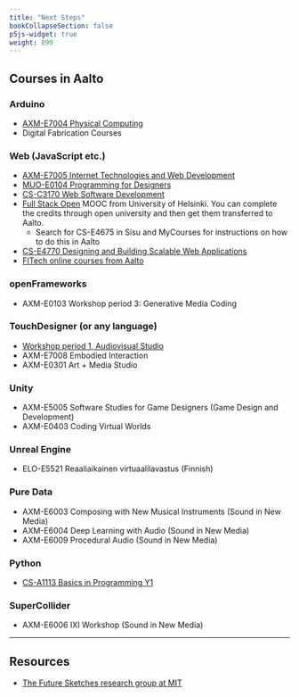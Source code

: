 ```yaml
---
title: "Next Steps"
bookCollapseSection: false
p5js-widget: true
weight: 899
---
```


## Courses in Aalto

### Arduino

- [AXM-E7004 Physical Computing](https://sisu.aalto.fi/student/courseunit/aalto-CU-1150932207-20220801/brochure)
- Digital Fabrication Courses

### Web (JavaScript etc.)

- [AXM-E7005 Internet Technologies and Web Development](https://sisu.aalto.fi/student/courseunit/aalto-CU-1150932211-20220801/brochure)
- [MUO-E0104 Programming for Designers](https://sisu.aalto.fi/student/courseunit/aalto-CU-1150932450-20220801/brochure)
- [CS-C3170 Web Software Development](https://sisu.aalto.fi/student/courseunit/otm-b315be41-994c-4441-8719-b8030dc49479/brochure)
- [Full Stack Open](https://fullstackopen.com/en/) MOOC from University of Helsinki. You can complete the credits through open university and then get them transferred to Aalto.
  - Search for CS-E4675 in Sisu and MyCourses for instructions on how to do this in Aalto
- [CS-E4770 Designing and Building Scalable Web Applications](https://sisu.aalto.fi/student/courseunit/aalto-CU-1150933377-20220801/brochure)
- [FITech online courses from Aalto](https://fitech101.aalto.fi/)

### openFrameworks

- AXM-E0103 Workshop period 3: Generative Media Coding

### TouchDesigner (or any language)

- [Workshop period 1, Audiovisual Studio](https://sisu.aalto.fi/student/courseunit/aalto-CU-1150932525-20220801/completion-methods)
- AXM-E7008 Embodied Interaction
- AXM-E0301 Art + Media Studio

### Unity

- AXM-E5005 Software Studies for Game Designers (Game Design and Development)
- AXM-E0403 Coding Virtual Worlds

### Unreal Engine

- ELO-E5521 Reaaliaikainen virtuaalilavastus (Finnish)

### Pure Data

- AXM-E6003 Composing with New Musical Instruments (Sound in New Media)
- AXM-E6004 Deep Learning with Audio (Sound in New Media)
- AXM-E6009 Procedural Audio (Sound in New Media)

### Python

- [CS-A1113 Basics in Programming Y1](https://sisu.aalto.fi/student/courseunit/otm-09489bfa-013e-487a-95ae-c80f912bc0ec/brochure)

### SuperCollider

- AXM-E6006 IXI Workshop (Sound in New Media)

---

## Resources

- [The Future Sketches research group at MIT](https://www.media.mit.edu/groups/future-sketches/overview/)